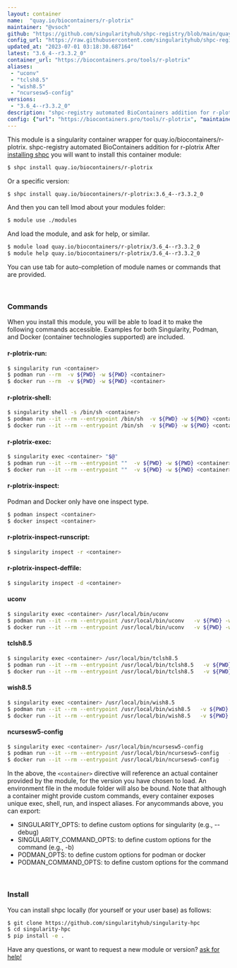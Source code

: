 ```yaml
---
layout: container
name:  "quay.io/biocontainers/r-plotrix"
maintainer: "@vsoch"
github: "https://github.com/singularityhub/shpc-registry/blob/main/quay.io/biocontainers/r-plotrix/container.yaml"
config_url: "https://raw.githubusercontent.com/singularityhub/shpc-registry/main/quay.io/biocontainers/r-plotrix/container.yaml"
updated_at: "2023-07-01 03:18:30.687164"
latest: "3.6_4--r3.3.2_0"
container_url: "https://biocontainers.pro/tools/r-plotrix"
aliases:
 - "uconv"
 - "tclsh8.5"
 - "wish8.5"
 - "ncursesw5-config"
versions:
 - "3.6_4--r3.3.2_0"
description: "shpc-registry automated BioContainers addition for r-plotrix"
config: {"url": "https://biocontainers.pro/tools/r-plotrix", "maintainer": "@vsoch", "description": "shpc-registry automated BioContainers addition for r-plotrix", "latest": {"3.6_4--r3.3.2_0": "sha256:70eb79284dd03d9a7bc5fd718e627692492bc867b326ec6cb2b905424c4bda79"}, "tags": {"3.6_4--r3.3.2_0": "sha256:70eb79284dd03d9a7bc5fd718e627692492bc867b326ec6cb2b905424c4bda79"}, "docker": "quay.io/biocontainers/r-plotrix", "aliases": {"uconv": "/usr/local/bin/uconv", "tclsh8.5": "/usr/local/bin/tclsh8.5", "wish8.5": "/usr/local/bin/wish8.5", "ncursesw5-config": "/usr/local/bin/ncursesw5-config"}}
---
```


This module is a singularity container wrapper for quay.io/biocontainers/r-plotrix.
shpc-registry automated BioContainers addition for r-plotrix
After [installing shpc](#install) you will want to install this container module:


```bash
$ shpc install quay.io/biocontainers/r-plotrix
```

Or a specific version:

```bash
$ shpc install quay.io/biocontainers/r-plotrix:3.6_4--r3.3.2_0
```

And then you can tell lmod about your modules folder:

```bash
$ module use ./modules
```

And load the module, and ask for help, or similar.

```bash
$ module load quay.io/biocontainers/r-plotrix/3.6_4--r3.3.2_0
$ module help quay.io/biocontainers/r-plotrix/3.6_4--r3.3.2_0
```

You can use tab for auto-completion of module names or commands that are provided.

<br>

### Commands

When you install this module, you will be able to load it to make the following commands accessible.
Examples for both Singularity, Podman, and Docker (container technologies supported) are included.

#### r-plotrix-run:

```bash
$ singularity run <container>
$ podman run --rm  -v ${PWD} -w ${PWD} <container>
$ docker run --rm  -v ${PWD} -w ${PWD} <container>
```

#### r-plotrix-shell:

```bash
$ singularity shell -s /bin/sh <container>
$ podman run --it --rm --entrypoint /bin/sh  -v ${PWD} -w ${PWD} <container>
$ docker run --it --rm --entrypoint /bin/sh  -v ${PWD} -w ${PWD} <container>
```

#### r-plotrix-exec:

```bash
$ singularity exec <container> "$@"
$ podman run --it --rm --entrypoint ""  -v ${PWD} -w ${PWD} <container> "$@"
$ docker run --it --rm --entrypoint ""  -v ${PWD} -w ${PWD} <container> "$@"
```

#### r-plotrix-inspect:

Podman and Docker only have one inspect type.

```bash
$ podman inspect <container>
$ docker inspect <container>
```

#### r-plotrix-inspect-runscript:

```bash
$ singularity inspect -r <container>
```

#### r-plotrix-inspect-deffile:

```bash
$ singularity inspect -d <container>
```


#### uconv

```bash
$ singularity exec <container> /usr/local/bin/uconv
$ podman run --it --rm --entrypoint /usr/local/bin/uconv   -v ${PWD} -w ${PWD} <container> -c " $@"
$ docker run --it --rm --entrypoint /usr/local/bin/uconv   -v ${PWD} -w ${PWD} <container> -c " $@"
```


#### tclsh8.5

```bash
$ singularity exec <container> /usr/local/bin/tclsh8.5
$ podman run --it --rm --entrypoint /usr/local/bin/tclsh8.5   -v ${PWD} -w ${PWD} <container> -c " $@"
$ docker run --it --rm --entrypoint /usr/local/bin/tclsh8.5   -v ${PWD} -w ${PWD} <container> -c " $@"
```


#### wish8.5

```bash
$ singularity exec <container> /usr/local/bin/wish8.5
$ podman run --it --rm --entrypoint /usr/local/bin/wish8.5   -v ${PWD} -w ${PWD} <container> -c " $@"
$ docker run --it --rm --entrypoint /usr/local/bin/wish8.5   -v ${PWD} -w ${PWD} <container> -c " $@"
```


#### ncursesw5-config

```bash
$ singularity exec <container> /usr/local/bin/ncursesw5-config
$ podman run --it --rm --entrypoint /usr/local/bin/ncursesw5-config   -v ${PWD} -w ${PWD} <container> -c " $@"
$ docker run --it --rm --entrypoint /usr/local/bin/ncursesw5-config   -v ${PWD} -w ${PWD} <container> -c " $@"
```



In the above, the `<container>` directive will reference an actual container provided
by the module, for the version you have chosen to load. An environment file in the
module folder will also be bound. Note that although a container
might provide custom commands, every container exposes unique exec, shell, run, and
inspect aliases. For anycommands above, you can export:

 - SINGULARITY_OPTS: to define custom options for singularity (e.g., --debug)
 - SINGULARITY_COMMAND_OPTS: to define custom options for the command (e.g., -b)
 - PODMAN_OPTS: to define custom options for podman or docker
 - PODMAN_COMMAND_OPTS: to define custom options for the command

<br>

### Install

You can install shpc locally (for yourself or your user base) as follows:

```bash
$ git clone https://github.com/singularityhub/singularity-hpc
$ cd singularity-hpc
$ pip install -e .
```

Have any questions, or want to request a new module or version? [ask for help!](https://github.com/singularityhub/singularity-hpc/issues)
